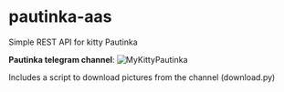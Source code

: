 # pautinka-aas
Simple REST API for kitty Pautinka

**Pautinka telegram channel**: ![MyKittyPautinka](https://t.me/MyKittyPautinka)

Includes a script to download pictures from the channel (download.py)
